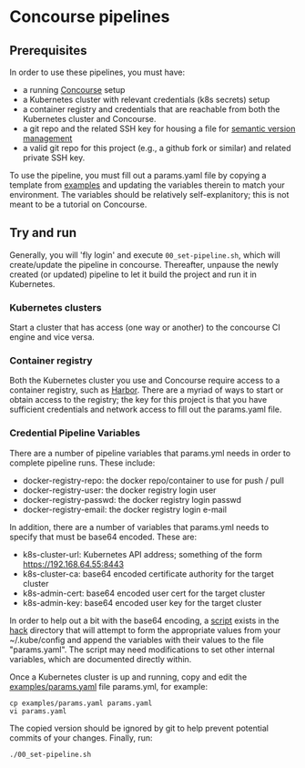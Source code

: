 # Concourse pipelines

## Prerequisites
In order to use these pipelines, you must have:

- a running [Concourse](https://concourse-ci.org) setup
- a Kubernetes cluster with relevant credentials (k8s secrets) setup
- a container registry and credentials that are reachable from both the
  Kubernetes cluster and Concourse.
- a git repo and the related SSH key for housing a file for [semantic version
  management](https://concoursetutorial.com/miscellaneous/versions-and-buildnumbers/#semver-semantic-versioning)
- a valid git repo for this project (e.g., a github fork or similar) and
  related private SSH key.

To use the pipeline, you must fill out a params.yaml file by copying a
template from [examples](examples) and updating the variables therein to match
your environment. The variables should be relatively self-explanitory; this is
not meant to be a tutorial on Concourse.

## Try and run
Generally, you will 'fly login' and execute `00_set-pipeline.sh`, which will
create/update the pipeline in concourse. Thereafter, unpause the newly created
(or updated) pipeline to let it build the project and run it in Kubernetes.

### Kubernetes clusters
Start a cluster that has access (one way or another) to the concourse CI
engine and vice versa.

### Container registry
Both the Kubernetes cluster you use and Concourse require access to a
container registry, such as [Harbor](https://github.com/goharbor/harbor).
There are a myriad of ways to start or obtain access to the registry; the key
for this project is that you have sufficient credentials and network access to
fill out the params.yaml file.

### Credential Pipeline Variables
There are a number of pipeline variables that params.yml needs in order to
complete pipeline runs. These include:

- docker-registry-repo: the docker repo/container to use for push / pull
- docker-registry-user: the docker registry login user
- docker-registry-passwd: the docker registry login passwd
- docker-registry-email: the docker registry login e-mail

In addition, there are a number of variables that params.yml needs to specify
that must be base64 encoded. These are:

- k8s-cluster-url: Kubernetes API address; something of the form
  https://192.168.64.55:8443
- k8s-cluster-ca:  base64 encoded certificate authority for the target cluster
- k8s-admin-cert:  base64 encoded user cert for the target cluster
- k8s-admin-key:   base64 encoded user key for the target cluster

In order to help out a bit with the base64 encoding, a
[script](../../hack/append-creds-to-params.sh) exists in the
[hack](../../hack) directory that will attempt to form the appropriate values
from your ~/.kube/config and append the variables with their values to the
file "params.yaml". The script may need modifications to set other internal
variables, which are documented directly within.

Once a Kubernetes cluster is up and running, copy and edit the
[examples/params.yaml](examples/params.yaml) file params.yml, for example:

    cp examples/params.yaml params.yaml
    vi params.yaml

The copied version should be ignored by git to help prevent potential commits
of your changes. Finally, run:

    ./00_set-pipeline.sh
